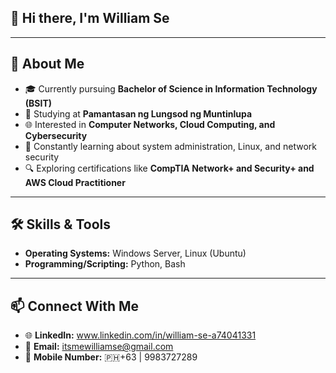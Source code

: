 ## 👋 Hi there, I'm William Se 

---

## 🚀 About Me
- 🎓 Currently pursuing **Bachelor of Science in Information Technology (BSIT)**
- 🏫 Studying at **Pamantasan ng Lungsod ng Muntinlupa**
- 🌐 Interested in **Computer Networks, Cloud Computing, and Cybersecurity**  
- 📖 Constantly learning about system administration, Linux, and network security  
- 🔍 Exploring certifications like **CompTIA Network+ and Security+ and AWS Cloud Practitioner**

---

## 🛠️ Skills & Tools
- **Operating Systems:** Windows Server, Linux (Ubuntu)  
- **Programming/Scripting:** Python, Bash

---

## 📫 Connect With Me
- 🌐 **LinkedIn:** www.linkedin.com/in/william-se-a74041331
- 📧 **Email:** itsmewilliamse@gmail.com
- 📱 **Mobile Number:** 🇵🇭+63 | 9983727289
